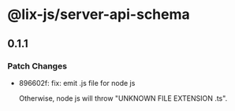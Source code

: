 # @lix-js/server-api-schema

## 0.1.1

### Patch Changes

- 896602f: fix: emit .js file for node js

  Otherwise, node js will throw "UNKNOWN FILE EXTENSION .ts".
